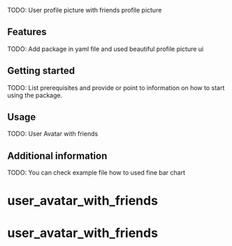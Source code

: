 <!-- 
This README describes the package. If you publish this package to pub.dev,
this README's contents appear on the landing page for your package.

For information about how to write a good package README, see the guide for
[writing package pages](https://dart.dev/guides/libraries/writing-package-pages). 

For general information about developing packages, see the Dart guide for
[creating packages](https://dart.dev/guides/libraries/create-library-packages)
and the Flutter guide for
[developing packages and plugins](https://flutter.dev/developing-packages). 
-->

TODO: User profile picture with friends profile picture

## Features
TODO: Add package in yaml file and used beautiful profile picture ui




## Getting started

TODO: List prerequisites and provide or point to information on how to
start using the package.

## Usage

TODO: User Avatar with friends




## Additional information

TODO: You can check example file how to used fine bar chart

# user_avatar_with_friends
# user_avatar_with_friends
